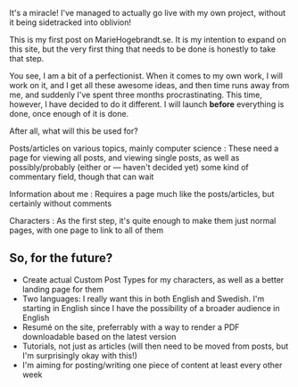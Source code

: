 It's a miracle! I've managed to actually go live with my own project, without it being sidetracked into oblivion!

This is my first post on MarieHogebrandt.se. It is my intention to expand on this site, but the very first thing that needs to be done is honestly to take that step.

You see, I am a bit of a perfectionist. When it comes to my own work, I will work on it, and I get all these awesome ideas, and then time runs away from me, and suddenly I've spent three months procrastinating. This time, however, I have decided to do it different. I will launch **before** everything is done, once enough of it is done.

After all, what will this be used for?

Posts/articles on various topics, mainly computer science
:   These need a page for viewing all posts, and viewing single posts, as well as possibly/probably (either or — haven't decided yet) some kind of commentary field, though that can wait

Information about me
:   Requires a page much like the posts/articles, but certainly without comments

Characters
:   As the first step, it's quite enough to make them just normal pages, with one page to link to all of them

## So, for the future?

* Create actual Custom Post Types for my characters, as well as a better landing page for them
* Two languages: I really want this in both English and Swedish. I'm starting in English since I have the possibility of a broader audience in English
* Resumé on the site, preferrably with a way to render a PDF downloadable based on the latest version
* Tutorials, not just as articles (will then need to be moved from posts, but I'm surprisingly okay with this!)
* I'm aiming for posting/writing one piece of content at least every other week
